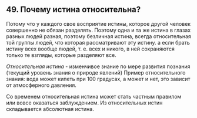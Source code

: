 ﻿## 49. Почему истина относительна?

Потому что у каждого свое восприятие истины, которое другой человек совершенно
не обязан разделять. Поэтому одна и та же истина в глазах разных людей разная,
поэтому безличная истина, всегда относительная той группы людей, что которая
рассматривают эту истину. а если брать истину всех вообще людей, т. е. всех
и никого, в ней сохраняются только те взгляды, которые разделяют все.

*Относительная истина* - изменчивое знание по мере развития познания
(текущий уровень знания о природе явлений) Пример относительного знания:
вода может кипеть при 100 градусах, а может и нет, это зависит
от атмосферного давления.

Со временем относительная истина может стать частным правилом или вовсе
оказаться заблуждением. Из относительных истин складывается абсолютная истина.

